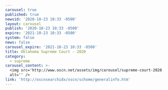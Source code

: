 ```yaml
---
carousel: true
published: true
newsid: '2020-10-23 10:33 -0500'
layout: carousel
publish: '2020-10-23 10:33 -0500'
expire: '2021-10-23 10:33 -0500'
system: false
news: false
carousel_expire: '2021-10-23 10:33 -0500'
title: Oklahoma Supreme Court - 2020
category:
  - supreme
carousel_content: >-
  <img src='http://www.oscn.net/assets/img/carousel/supreme-court-2020.jpg'
  alt='' />
link: 'http://oscnsearchidx/oscn/schome/generalinfo.htm'
---
```



